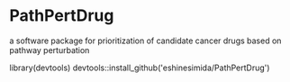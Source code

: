 # PathPertDrug
a software package for prioritization of candidate cancer drugs based on pathway perturbation

library(devtools) 
devtools::install_github('eshinesimida/PathPertDrug')
